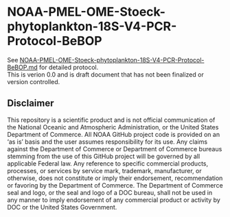 # NOAA-PMEL-OME-Stoeck-phytoplankton-18S-V4-PCR-Protocol-BeBOP
See [NOAA-PMEL-OME-Stoeck-phytoplankton-18S-V4-PCR-Protocol-BeBOP.md](https://github.com/marinednadude/NOAA-PMEL-OME-Stoeck-phytoplankton-18S-V4-PCR-Protocol-BeBOP/blob/main/NOAA-PMEL-OME-Stoeck-phytoplankton-18S-V4-PCR-Protocol-BeBOP.md) for detailed protocol.  
This is verion 0.0 and is draft document that has not been finalized or version controlled.

## Disclaimer
This repository is a scientific product and is not official communication of the National Oceanic and Atmospheric Administration, or the United States Department of Commerce. All NOAA GitHub project code is provided on an ‘as is’ basis and the user assumes responsibility for its use. Any claims against the Department of Commerce or Department of Commerce bureaus stemming from the use of this GitHub project will be governed by all applicable Federal law. Any reference to specific commercial products, processes, or services by service mark, trademark, manufacturer, or otherwise, does not constitute or imply their endorsement, recommendation or favoring by the Department of Commerce. The Department of Commerce seal and logo, or the seal and logo of a DOC bureau, shall not be used in any manner to imply endorsement of any commercial product or activity by DOC or the United States Government.
